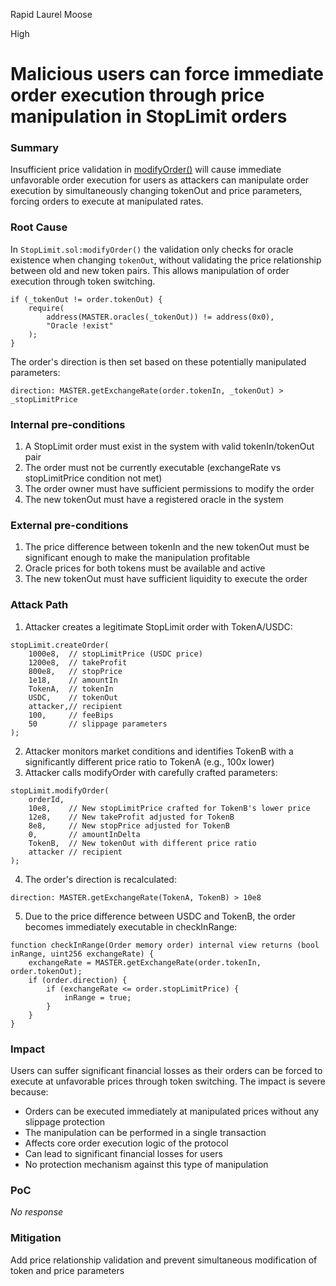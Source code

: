 Rapid Laurel Moose

High

# Malicious users can force immediate order execution through price manipulation in StopLimit orders

### Summary

Insufficient price validation in [modifyOrder()](https://github.com/sherlock-audit/2024-11-oku/blob/e844037b3fcd8288efe10a2f1cf43e62bad7b4e1/oku-custom-order-types/contracts/automatedTrigger/Bracket.sol#L216-L298) will cause immediate unfavorable order execution for users as attackers can manipulate order execution by simultaneously changing tokenOut and price parameters, forcing orders to execute at manipulated rates.

### Root Cause

In `StopLimit.sol:modifyOrder()` the validation only checks for oracle existence when changing `tokenOut`, without validating the price relationship between old and new token pairs. This allows manipulation of order execution through token switching.
```solidity
if (_tokenOut != order.tokenOut) {
    require(
        address(MASTER.oracles(_tokenOut)) != address(0x0),
        "Oracle !exist"
    );
}
```

The order's direction is then set based on these potentially manipulated parameters:
```solidity
direction: MASTER.getExchangeRate(order.tokenIn, _tokenOut) > _stopLimitPrice
```



### Internal pre-conditions

1. A StopLimit order must exist in the system with valid tokenIn/tokenOut pair
2. The order must not be currently executable (exchangeRate vs stopLimitPrice condition not met)
3. The order owner must have sufficient permissions to modify the order
4. The new tokenOut must have a registered oracle in the system

### External pre-conditions

1. The price difference between tokenIn and the new tokenOut must be significant enough to make the manipulation profitable
2. Oracle prices for both tokens must be available and active
3. The new tokenOut must have sufficient liquidity to execute the order

### Attack Path

1. Attacker creates a legitimate StopLimit order with TokenA/USDC:
```solidity
stopLimit.createOrder(
    1000e8,  // stopLimitPrice (USDC price)
    1200e8,  // takeProfit
    800e8,   // stopPrice
    1e18,    // amountIn
    TokenA,  // tokenIn
    USDC,    // tokenOut
    attacker,// recipient
    100,     // feeBips
    50       // slippage parameters
);
```
2. Attacker monitors market conditions and identifies TokenB with a significantly different price ratio to TokenA (e.g., 100x lower)
3. Attacker calls modifyOrder with carefully crafted parameters:
```solidity
stopLimit.modifyOrder(
    orderId,
    10e8,    // New stopLimitPrice crafted for TokenB's lower price
    12e8,    // New takeProfit adjusted for TokenB
    8e8,     // New stopPrice adjusted for TokenB
    0,       // amountInDelta
    TokenB,  // New tokenOut with different price ratio
    attacker // recipient
);
```
4. The order's direction is recalculated:
```solidity
direction: MASTER.getExchangeRate(TokenA, TokenB) > 10e8
```
5. Due to the price difference between USDC and TokenB, the order becomes immediately executable in checkInRange:
```solidity
function checkInRange(Order memory order) internal view returns (bool inRange, uint256 exchangeRate) {
    exchangeRate = MASTER.getExchangeRate(order.tokenIn, order.tokenOut);
    if (order.direction) {
        if (exchangeRate <= order.stopLimitPrice) {
            inRange = true;
        }
    }
}
```


### Impact

Users can suffer significant financial losses as their orders can be forced to execute at unfavorable prices through token switching. The impact is severe because:

- Orders can be executed immediately at manipulated prices without any slippage protection
- The manipulation can be performed in a single transaction
- Affects core order execution logic of the protocol
- Can lead to significant financial losses for users
- No protection mechanism against this type of manipulation

### PoC

_No response_

### Mitigation

Add price relationship validation and prevent simultaneous modification of token and price parameters